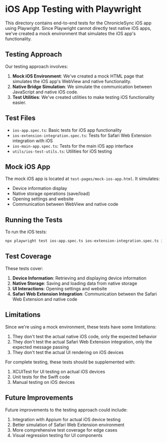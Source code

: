 # iOS App Testing with Playwright

This directory contains end-to-end tests for the ChronicleSync iOS app using Playwright. Since Playwright cannot directly test native iOS apps, we've created a mock environment that simulates the iOS app's functionality.

## Testing Approach

Our testing approach involves:

1. **Mock iOS Environment**: We've created a mock HTML page that simulates the iOS app's WebView and native functionality.
2. **Native Bridge Simulation**: We simulate the communication between JavaScript and native iOS code.
3. **Test Utilities**: We've created utilities to make testing iOS functionality easier.

## Test Files

- `ios-app.spec.ts`: Basic tests for iOS app functionality
- `ios-extension-integration.spec.ts`: Tests for Safari Web Extension integration with iOS
- `ios-main-app.spec.ts`: Tests for the main iOS app interface
- `utils/ios-test-utils.ts`: Utilities for iOS testing

## Mock iOS App

The mock iOS app is located at `test-pages/mock-ios-app.html`. It simulates:

- Device information display
- Native storage operations (save/load)
- Opening settings and website
- Communication between WebView and native code

## Running the Tests

To run the iOS tests:

```bash
npx playwright test ios-app.spec.ts ios-extension-integration.spec.ts ios-main-app.spec.ts
```

## Test Coverage

These tests cover:

1. **Device Information**: Retrieving and displaying device information
2. **Native Storage**: Saving and loading data from native storage
3. **UI Interactions**: Opening settings and website
4. **Safari Web Extension Integration**: Communication between the Safari Web Extension and native code

## Limitations

Since we're using a mock environment, these tests have some limitations:

1. They don't test the actual native iOS code, only the expected behavior
2. They don't test the actual Safari Web Extension integration, only the expected message passing
3. They don't test the actual UI rendering on iOS devices

For complete testing, these tests should be supplemented with:

1. XCUITest for UI testing on actual iOS devices
2. Unit tests for the Swift code
3. Manual testing on iOS devices

## Future Improvements

Future improvements to the testing approach could include:

1. Integration with Appium for actual iOS device testing
2. Better simulation of Safari Web Extension environment
3. More comprehensive test coverage for edge cases
4. Visual regression testing for UI components